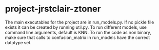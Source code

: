 # project-jrstclair-ztoner

The main executables for the project are in run_models.py. If no pickle file exists it can be created by running util.py. To run different models, use command line arguments, default is KNN. To run the code as non binary, make sure that calls to confusion_matrix in run_models have the correct datatype set.
